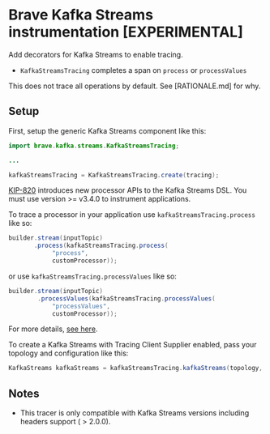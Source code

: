 # Brave Kafka Streams instrumentation [EXPERIMENTAL]

Add decorators for Kafka Streams to enable tracing.
* `KafkaStreamsTracing` completes a span on `process` or `processValues`

This does not trace all operations by default. See [RATIONALE.md] for why.

## Setup

First, setup the generic Kafka Streams component like this:
```java
import brave.kafka.streams.KafkaStreamsTracing;

...

kafkaStreamsTracing = KafkaStreamsTracing.create(tracing);
```

[KIP-820](https://cwiki.apache.org/confluence/display/KAFKA/KIP-820%3A+Extend+KStream+process+with+new+Processor+API)
introduces new processor APIs to the Kafka Streams DSL. You must use version >= v3.4.0
to instrument applications.

To trace a processor in your application use `kafkaStreamsTracing.process` like so:

```java
builder.stream(inputTopic)
       .process(kafkaStreamsTracing.process(
            "process",
            customProcessor));
```

or use `kafkaStreamsTracing.processValues` like so:

```java
builder.stream(inputTopic)
        .processValues(kafkaStreamsTracing.processValues(
            "processValues",
            customProcessor));
```

For more details, [see here](https://github.com/openzipkin/brave/blob/master/instrumentation/kafka-streams/src/main/java/brave/kafka/streams/KafkaStreamsTracing.java).

To create a Kafka Streams with Tracing Client Supplier enabled, pass your topology and configuration like this:

```java
KafkaStreams kafkaStreams = kafkaStreamsTracing.kafkaStreams(topology, streamsConfig);
```

## Notes

* This tracer is only compatible with Kafka Streams versions including headers support ( > 2.0.0).
